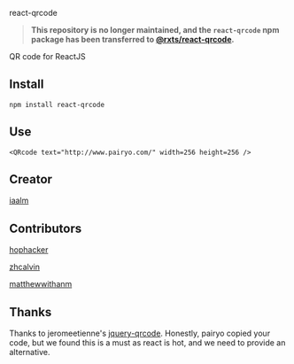 react-qrcode

> **This repository is no longer maintained, and the `react-qrcode` npm package has been transferred to [@rxts/react-qrcode](https://github.com/rx-ts/react/blob/master/packages/react-qrcode).**

QR code for ReactJS


Install
------
`npm install react-qrcode`

Use
---
`<QRcode text="http://www.pairyo.com/" width=256 height=256 />`

Creator
----
[iaalm](https://github.com/iaalm)

Contributors
---
[hophacker](https://github.com/hophacker)

[zhcalvin](https://github.com/zhcalvin)

[matthewwithanm](https://github.com/matthewwithanm)

Thanks
----

Thanks to jeromeetienne's [jquery-qrcode](https://github.com/jeromeetienne/jquery-qrcode). Honestly, pairyo copied your code, but we found this is a must as react is hot, and we need to provide an alternative.

